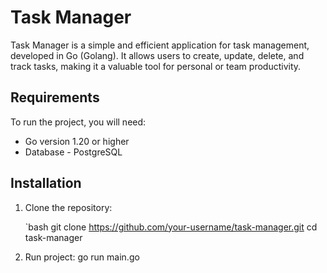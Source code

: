 # Task Manager

Task Manager is a simple and efficient application for task management, developed in Go (Golang). It allows users to create, update, delete, and track tasks, making it a valuable tool for personal or team productivity.


## Requirements

To run the project, you will need:
- Go version 1.20 or higher
- Database - PostgreSQL

## Installation

1. Clone the repository:

   `bash
   git clone https://github.com/your-username/task-manager.git
   cd task-manager
2. Run project:
   go run main.go
